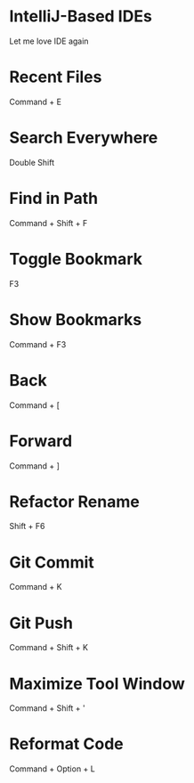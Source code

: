 IntelliJ-Based IDEs
===================
Let me love IDE again

# Recent Files
Command + E

# Search Everywhere
Double Shift

# Find in Path
Command + Shift + F

# Toggle Bookmark
F3

# Show Bookmarks
Command + F3

# Back
Command + [

# Forward
Command + ]

# Refactor Rename
Shift + F6

# Git Commit
Command + K

# Git Push
Command + Shift + K

# Maximize Tool Window
Command + Shift + '

# Reformat Code
Command + Option + L
